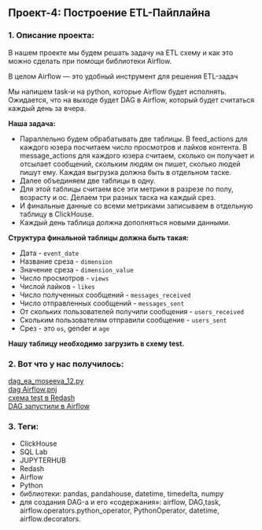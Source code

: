 ## Проект-4: Построение ETL-Пайплайна  

### 1. Описание проекта:  

В нашем проекте мы будем решать задачу на ETL схему и как это можно сделать при помощи библиотеки Airflow.  

В целом Airflow — это удобный инструмент для решения ETL-задач  

Мы напишем task-и на python, которые Airflow будет исполнять. Ожидается, что на выходе будет DAG в Airflow, который будет считаться каждый день за вчера.  

**Наша задача:**  

- Параллельно будем обрабатывать две таблицы. В feed_actions для каждого юзера посчитаем число просмотров и лайков контента. В message_actions для каждого юзера считаем, сколько он получает и отсылает сообщений, скольким людям он пишет, сколько людей пишут ему. Каждая выгрузка должна быть в отдельном таске.
- Далее объединяем две таблицы в одну.
- Для этой таблицы считаем все эти метрики в разрезе по полу, возрасту и ос. Делаем три разных таска на каждый срез.
- И финальные данные со всеми метриками записываем в отдельную таблицу в ClickHouse.
- Каждый день таблица должна дополняться новыми данными.


**Структура финальной таблицы должна быть такая:**

- Дата - `event_date`  
- Название среза - `dimension`  
- Значение среза - `dimension_value`  
- Число просмотров - `views`  
- Числой лайков - `likes`  
- Число полученных сообщений - `messages_received`  
- Число отправленных сообщений - `messages_sent`  
- От скольких пользователей получили сообщения - `users_received`  
- Скольким пользователям отправили сообщение - `users_sent`  
- Срез - это `os`, gender и `age`  


**Нашу таблицу необходимо загрузить в схему test.**    

### 2. Вот что у нас получилось:  

[dag_ea_moseeva_12.py](https://github.com/moseevaevgeniya/Project_in_Karpov.courses/blob/a57e2f0e952acc73018f437dd0666859874076e1/4.%D0%9F%D1%80%D0%BE%D0%B5%D0%BA%D1%82:%20%D0%9F%D0%BE%D1%81%D1%82%D1%80%D0%BE%D0%B5%D0%BD%D0%B8%D0%B5%20ETL-%D0%BF%D0%B0%D0%B9%D0%BF%D0%BB%D0%B0%D0%B9%D0%BD%D0%B0/dag_ea_moseeva_12.py)  
[dag Airflow.pnj](https://github.com/moseevaevgeniya/Project_in_Karpov.courses/blob/566945939953b7e7eabedd758fe1bacc40f2f979/4.%D0%9F%D1%80%D0%BE%D0%B5%D0%BA%D1%82:%20%D0%9F%D0%BE%D1%81%D1%82%D1%80%D0%BE%D0%B5%D0%BD%D0%B8%D0%B5%20ETL-%D0%BF%D0%B0%D0%B9%D0%BF%D0%BB%D0%B0%D0%B9%D0%BD%D0%B0/dag_airflow.png)  
[схема test в Redash](https://github.com/moseevaevgeniya/Project_in_Karpov.courses/blob/53ab19963d939ef73739c38e9d299864620669c8/4.%D0%9F%D1%80%D0%BE%D0%B5%D0%BA%D1%82:%20%D0%9F%D0%BE%D1%81%D1%82%D1%80%D0%BE%D0%B5%D0%BD%D0%B8%D0%B5%20ETL-%D0%BF%D0%B0%D0%B9%D0%BF%D0%BB%D0%B0%D0%B9%D0%BD%D0%B0/test_redash.png)  
[DAG запустили в Airflow]()     


### 3. Теги:  

- ClickHouse  
- SQL Lab   
- JUPYTERHUB  
- Redash  
- Airflow  
- Python  
- библиотеки: pandas, pandahouse, datetime, timedelta, numpy  
- для создания DAG-а и его «содержания»: airflow, DAG,task,  airflow.operators.python_operator, PythonOperator, datetime, airflow.decorators.  
